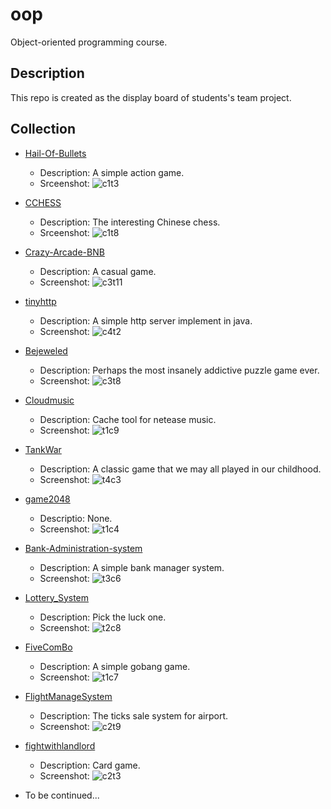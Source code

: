 # oop

 Object-oriented programming course.

## Description

This repo is created as  the display board of students's team project.

## Collection

- [Hail-Of-Bullets](https://github.com/iishuu/Hail-Of-Bullets)

  - Description: A simple action game.
  - Srceenshot:
    ![c1t3](./2019/screenshots/c1t3.png)

- [CCHESS](https://github.com/HiramWHL/CCHESS)

  - Description: The interesting Chinese chess.
  - Srceenshot:
    ![c1t8](./2019/screenshots/c1t8.jpg)

- [Crazy-Arcade-BNB](https://github.com/HyperMn/Crazy-Arcade-BNB-)
  - Description: A casual game.
  - Screenshot:
    ![c3t11](2019/screenshots/c3t11.jpg)

- [tinyhttp](https://github.com/ChanthMiao/tinyhttp)
  - Description: A simple http server implement in java.
  - Screenshot:
    ![c4t2](2019/screenshots/c4t2.png)

- [Bejeweled](https://github.com/Morwind-WYW/3_8match3)
  - Description:  Perhaps the most insanely addictive puzzle game ever.
  - Screenshot:
    ![c3t8](2019/screenshots/c3t8.png)

- [Cloudmusic](https://github.com/KingSF5/Cloudmusic)
  - Description: Cache tool for netease music.
  - Screenshot:
    ![t1c9](2019/screenshots/c1t9.jpg)

- [TankWar](https://github.com/HJWinSCU/TankWar)
  - Description: A classic game that we may all played in our childhood.
  - Screenshot:
    ![t4c3](2019/screenshots/c4t3.png)

- [game2048](https://github.com/Superrrtan/finalwork)
  - Descriptio: None.
  - Screenshot:
    ![t1c4](2019/screenshots/c1t4.png)

- [Bank-Administration-system](https://github.com/dalision/Bank-Administration-system)
  - Description: A simple bank manager system.
  - Screenshot:
    ![t3c6](2019/screenshots/c3t6.png)

- [Lottery_System](https://github.com/E-11/Lottery_System)
  - Description: Pick the luck one.
  - Screenshot:
    ![t2c8](2019/screenshots/c2t8.jpg)

- [FiveComBo](https://github.com/Superrrtan/FiveComBo)
  - Description: A simple  gobang game.
  - Screenshot:
    ![t1c7](2019/screenshots/c1t7.png)

- [FlightManageSystem](https://github.com/CenturyOYC/FlightManageSystem)
  - Description: The ticks sale system for airport.
  - Screenshot:
    ![c2t9](2019/screenshots/c2t9.jpg)

- [fightwithlandlord](https://github.com/foreverbeatlong/fightwithlandlord)
  - Description: Card game.
  - Screenshot:
    ![c2t3](2019/screenshots/c2t3.jpg)

- To be continued...
